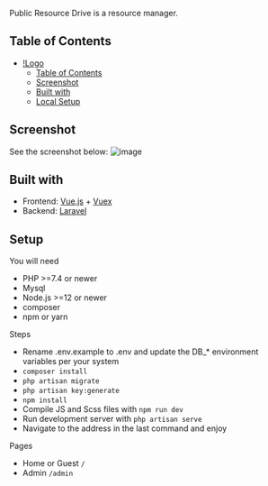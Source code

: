 Public Resource Drive is a resource manager. 

## Table of Contents
- [!Logo](#)
  - [Table of Contents](#table-of-contents)
  - [Screenshot](#screenshot)
  - [Built with](#built-with)
  - [Local Setup](#setup)

## Screenshot
See the screenshot below:
![image](https://user-images.githubusercontent.com/40448868/134767089-d4459886-e6bd-4953-a6a0-7deef2ebbb1c.png)


## Built with
* Frontend: [Vue.js](https://vuejs.org/) + [Vuex](https://vuex.vuejs.org/)
* Backend: [Laravel](https://www.laravel.com/)

## Setup
You will need
* PHP >=7.4 or newer
* Mysql
* Node.js >=12 or newer
* composer
* npm or yarn

Steps
- Rename .env.example to .env and update the DB_* environment variables per your system
- `composer install`
- `php artisan migrate`
- `php artisan key:generate`
- `npm install`
- Compile JS and Scss files with `npm run dev`
- Run development server with `php artisan serve` 
- Navigate to the address in the last command and enjoy

Pages
- Home or Guest `/`
- Admin `/admin`
